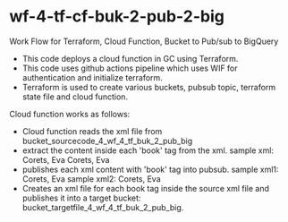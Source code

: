 # wf-4-tf-cf-buk-2-pub-2-big
Work Flow for Terraform, Cloud Function, Bucket to Pub/sub to BigQuery

* This code deploys a cloud function in GC using Terraform.
* This code uses github actions pipeline which uses WIF for authentication and initialize terraform.
* Terraform is used to create various buckets, pubsub topic, terraform state file and cloud function.

Cloud function works as follows:
- Cloud function reads the xml file from bucket_sourcecode_4_wf_4_tf_buk_2_pub_big
- extract the content inside each 'book' tag from the xml.
    sample xml:
    <?xml version="1.0"?>
    <catalog>
       <book id="bk101">
          <author>Corets, Eva</author>
       </book>
       <book id="bk102">
          <author>Corets, Eva</author>
       </book>
    </catalog>
- publishes each xml content with 'book' tag into pubsub.
    sample xml1:
      <book id="bk101">
          <author>Corets, Eva</author>
       </book>
    sample xml2:
      <book id="bk102">
          <author>Corets, Eva</author>
       </book>
- Creates an xml file for each book tag inside the source xml file and publishes it into a target bucket: bucket_targetfile_4_wf_4_tf_buk_2_pub_big.
